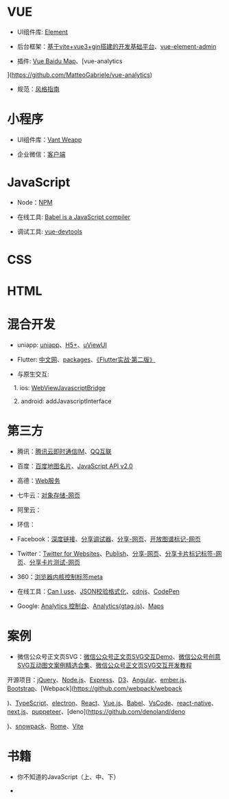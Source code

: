 # VUE

- UI组件库: [Element](https://element.eleme.io)

- 后台框架：[基于vite+vue3+gin搭建的开发基础平台](https://github.com/flipped-aurora/gin-vue-admin)、[vue-element-admin](https://panjiachen.gitee.io/vue-element-admin-site/zh)

- 插件: [Vue Baidu Map](https://dafrok.github.io/vue-baidu-map/#/zh/index)、[vue-analytics

](https://github.com/MatteoGabriele/vue-analytics)

- 规范：[风格指南](https://v2.cn.vuejs.org/v2/style-guide)

  

# 小程序

- UI组件库：[Vant Weapp](https://vant-contrib.gitee.io/vant-weapp/#/home)

- 企业微信：[客户端](https://developer.work.weixin.qq.com/document/path/92455)

  

# JavaScript

- Node：[NPM](https://www.npmjs.com)

- 在线工具: [Babel is a JavaScript compiler](https://babeljs.io)

- 调试工具: [vue-devtools](https://github.com/vuejs/devtools)

  

# CSS

  
  

# HTML

  
  

# 混合开发

  

- uniapp: [uniapp](https://uniapp.dcloud.io)、[H5+](https://www.html5plus.org/doc/h5p.html)、[uViewUI](https://v1.uviewui.com)

- Flutter: [中文网](https://flutterchina.club)、[packages](https://pub.dev/packages?q=sdk%3Aflutter)、[《Flutter实战·第二版》](https://book.flutterchina.club)

- 与原生交互:

    1. ios: [WebViewJavascriptBridge](https://github.com/marcuswestin/WebViewJavascriptBridge)

    2. android: addJavascriptInterface

  

# 第三方

- 腾讯：[腾讯云即时通信IM](https://imsdk-1252463788.file.myqcloud.com/IM_DOC/Web/index.html)、[QQ互联](https://wiki.connect.qq.com/%e5%87%86%e5%a4%87%e5%b7%a5%e4%bd%9c_oauth2-0)

- 百度：[百度地图名片](http://api.map.baidu.com/mapCard)、[JavaScript API v2.0](https://lbsyun.baidu.com/cms/jsapi/reference/jsapi_reference.html#a7b0)

- 高德：[Web服务](https://lbs.amap.com/api/webservice/summary)

- 七牛云：[对象存储-网页](https://developer.qiniu.com/kodo/1283/javascript)

- 阿里云：

- 环信：

- Facebook：[深度链接](https://developers.facebook.com/docs/app-ads/deep-linking?locale=zh_CN)、[分享调试器](https://developers.facebook.com/tools/debug)、[分享-网页](https://developers.facebook.com/docs/sharing/web)、[开放图谱标记-网页](https://developers.facebook.com/docs/sharing/webmasters)

- Twitter：[Twitter for Websites](https://developer.twitter.com/en/docs/twitter-for-websites)、[Publish](https://publish.twitter.com)、[分享-网页](https://www.hashbangcode.com/article/add-post-twitter-button-your-wordpress-posts)、[分享卡片标记标签-网页](https://developer.twitter.com/en/docs/twitter-for-websites/cards/overview/player-card)、[分享卡片测试-网页](https://cards-dev.twitter.com/validator)

- 360：[浏览器内核控制标签meta](http://se.360.cn/v6/help/meta.html)

- 在线工具：[Can I use](https://caniuse.com)、[JSON校验格式化](https://www.bejson.com)、[cdnjs](https://cdnjs.com)、[CodePen](https://codepen.io)

- Google: [Analytics 控制台](https://analytics.google.com/analytics/web)、[Analytics(gtag.js)](https://developers.google.cn/analytics/devguides/collection/gtagjs?hl=zh-cn)、[Maps](https://developers.google.com/maps/documentation/geocoding/start)

  

# 案例

  

- 微信公众号正文页SVG：[微信公众号正文页SVG交互Demo](https://github.com/Yuezi32/weixin_svg_demo)、[微信公众号创意SVG互动图文案例精选合集](https://shimo.im/sheets/ufvFfafXq3IB7lt6/Er4d0)、[微信公众号正文页SVG交互开发教程](https://zhuanlan.zhihu.com/p/75023148)

  

开源项目：[jQuery](https://github.com/jquery/jquery)、[Node.js](https://github.com/nodejs/node)、[Express](https://github.com/expressjs/express)、[D3](https://github.com/d3/d3)、[Angular](https://github.com/angular/angular.js)、[ember.js](https://github.com/emberjs/ember.js)、[Bootstrap](https://github.com/twbs/bootstrap)、[Webpack](https://github.com/webpack/webpack

)、[TypeScript](https://github.com/microsoft/TypeScript)、[electron](https://github.com/electron/electron)、[React](https://github.com/facebook/react)、[Vue.js](https://github.com/vuejs/vue)、[Babel](https://github.com/babel/babel)、[VsCode](https://github.com/microsoft/vscode)、[react-native](https://github.com/facebook/react-native)、[next.js](https://github.com/vercel/next.js)、[puppeteer](https://github.com/puppeteer/puppeteer)、[deno](https://github.com/denoland/deno

)、[snowpack](https://github.com/snowpackjs/snowpack)、[Rome](https://github.com/rome/tools)、[Vite](https://github.com/vitejs/vite)

  
  

# 书籍

- 你不知道的JavaScript（上、中、下）

-